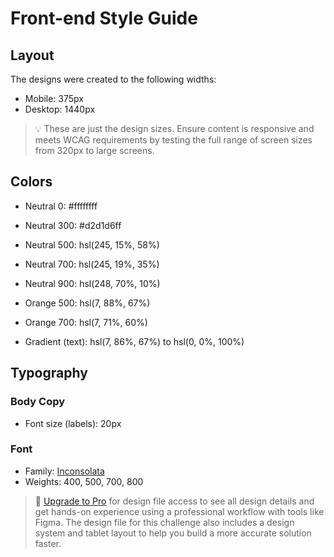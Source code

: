# Front-end Style Guide

## Layout

The designs were created to the following widths:

- Mobile: 375px
- Desktop: 1440px

> 💡 These are just the design sizes. Ensure content is responsive and meets WCAG requirements by testing the full range of screen sizes from 320px to large screens.

## Colors

- Neutral 0: #ffffffff
- Neutral 300: #d2d1d6ff
- Neutral 500: hsl(245, 15%, 58%)
- Neutral 700: hsl(245, 19%, 35%)
- Neutral 900: hsl(248, 70%, 10%)

- Orange 500: hsl(7, 88%, 67%)
- Orange 700: hsl(7, 71%, 60%)

- Gradient (text): hsl(7, 86%, 67%) to hsl(0, 0%, 100%)

## Typography

### Body Copy

- Font size (labels): 20px 

### Font

- Family: [Inconsolata](https://fonts.google.com/specimen/Inconsolata)
- Weights: 400, 500, 700, 800

> 💎 [Upgrade to Pro](https://www.frontendmentor.io/pro?ref=style-guide) for design file access to see all design details and get hands-on experience using a professional workflow with tools like Figma. The design file for this challenge also includes a design system and tablet layout to help you build a more accurate solution faster.